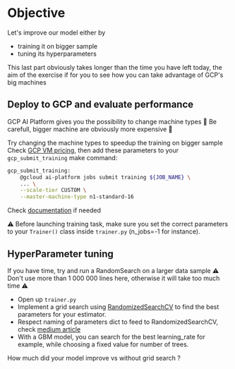 # Objective

Let's improve our model either by
- training it on bigger sample
- tuning its hyperparameters

This last part obviously takes longer than the time you have left today, the aim of the exercise if for you to see how you can take advantage of GCP's big machines

## Deploy to GCP and evaluate performance

GCP AI Platform gives you the possibility to change machine types
🚨 Be carefull, bigger machine are obviously more expensive 🚨

Try changing the machine types to speedup the training on bigger sample
Check [GCP VM pricing](https://cloud.google.com/ai-platform/training/pricing?hl=fr), then add these parameters to your `gcp_submit_training` make command:

```bash
gcp_submit_training:
    @gcloud ai-platform jobs submit training ${JOB_NAME} \
    ... \
    --scale-tier CUSTOM \
    --master-machine-type n1-standard-16
```
Check [documentation](https://cloud.google.com/ml-engine/docs/machine-types) if needed

⚠️ Before launching training task, make sure you set the correct parameters to your `Trainer()` class inside `trainer.py` (n_jobs=-1 for instance).


## HyperParameter tuning

If you have time, try and run a RandomSearch on a larger data sample
⚠️ Don't use more than 1 000 000 lines here, otherwise it will take too much time ⚠️

- Open up `trainer.py`
- Implement a grid search using [RandomizedSearchCV](https://scikit-learn.org/stable/modules/generated/sklearn.model_selection.RandomizedSearchCV.html) to find the best parameters for your estimator.
- Respect naming of parameters dict to feed to RandomizedSearchCV, check [medium article](https://medium.com/@yoni.levine/how-to-grid-search-with-a-pipeline-93147835d916)
- With a GBM model, you can search for the best learning_rate for example, while choosing a fixed value for number of trees.

How much did your model improve vs without grid search ?

